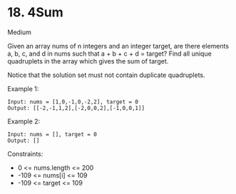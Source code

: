 # 18. 4Sum
Medium

Given an array nums of n integers and an integer target, are there elements a, b, c, and d in nums such that a + b + c + d = target? Find all unique quadruplets in the array which gives the sum of target.

Notice that the solution set must not contain duplicate quadruplets.

Example 1:
```
Input: nums = [1,0,-1,0,-2,2], target = 0
Output: [[-2,-1,1,2],[-2,0,0,2],[-1,0,0,1]]
```
Example 2:
```
Input: nums = [], target = 0
Output: []
```

Constraints:

* 0 <= nums.length <= 200
* -109 <= nums[i] <= 109
* -109 <= target <= 109


